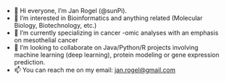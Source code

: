 - 👋 Hi everyone, I’m Jan Rogel (@sunPi).
- 👀 I’m interested in Bioinformatics and anything related (Molecular Biology, Biotechnology, etc.)
- 🌱 I’m currently specializing in cancer -omic analyses with an emphasis on mesothelial cancer
- 💞️ I’m looking to collaborate on Java/Python/R projects involving machine learning (deep learning), protein modeling or gene expression prediction.
- 📫 You can reach me on my email: jan.rogel@gmail.com

<!---
sunPi/sunPi is a ✨ special ✨ repository because its `README.md` (this file) appears on your GitHub profile.
You can click the Preview link to take a look at your changes.
--->
